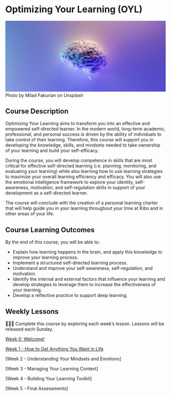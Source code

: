 # Optimizing Your Learning (OYL)

![brain](./brain.jpeg)
Photo by Milad Fakurian on Unsplash


## Course Description

Optimizing Your Learning aims to transform you into an effective and empowered self-directed learner. In the modern world, long-term academic, professional, and personal success is driven by the ability of individuals to take control of their learning. Therefore, this course will support you in developing the knowledge, skills, and mindsets needed to take ownership of your learning and build your self-efficacy.

During the course, you will develop competence in skills that are most critical for effective self-directed learning (i.e. planning, monitoring, and evaluating your learning) while also learning how to use learning strategies to maximize your overall learning efficiency and efficacy. You will also use the emotional intelligence framework to explore your identity, self-awareness, motivation, and self-regulation skills in support of your development as a self-directed learner.

The course will conclude with the creation of a personal learning charter that will help guide you in your learning throughout your time at Kibo and in other areas of your life.

## Course Learning Outcomes

By the end of this course, you will be able to:

- Explain how learning happens in the brain, and apply this knowledge to improve your learning process.
- Implement a structured self-directed learning process.
- Understand and improve your self-awareness, self-regulation, and motivation.
- Identify the internal and external factors that influence your learning and develop strategies to leverage them to increase the effectiveness of your learning.
- Develop a reflective practice to support deep learning.

## Weekly Lessons

<aside>

👩🏿‍🏫 Complete this course by exploring each week’s lesson. Lessons will be released each Sunday.

</aside>

[Week 0: Welcome!](/optimizing-your-learning/welcome.md)


[Week 1 - How to Get Anything You Want in Life](/optimizing-your-learning/how-to-get-anything-you-want-in-life.md)

[Week 2 - Understanding Your Mindsets and Emotions] <!-- (/optimizing-your-learning/understanding-your-mindsets-and-emotions.md) -->

[Week 3 - Managing Your Learning Context] <!-- (/optimizing-your-learning/managing-your-learning-context.md) -->

[Week 4 - Building Your Learning Toolkit] <!-- (/optimizing-your-learning/building-your-learning-toolkit.md) -->

[Week 5 - Final Assessments] <!-- (/optimizing-your-learning/final-assessments.md) -->
